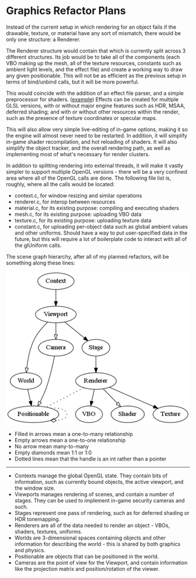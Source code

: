 # Graphics Refactor Plans

Instead of the current setup in which rendering for an object fails if
the drawable, texture, or material have any sort of mismatch, there
would be only one structure: a Renderer.

The Renderer structure would contain that which is currently split
across 3 different structures. Its job would be to take all of the
components (each VBO making up the mesh, all of the texture resources,
constants such as ambient light levels, and the effect file) and
create a working way to draw any given positionable. This will not be
as efficient as the previous setup in terms of bind/unbind calls, but
it will be more powerful.

This would coincide with the addition of an effect file parser, and a
simple preprocessor for shaders.
([example](https://gist.github.com/tiffany352/6097238)) Effects can be
created for multiple GLSL versions, with or without major engine
features such as HDR, MSAA, deferred shading; and with or without
other resources within the render, such as the presence of texture
coordinates or specular maps.

This will also allow very simple live-editing of in-game options,
making it so the engine will almost never need to be restarted. In
addition, it will simplify in-game shader recompilation, and hot
reloading of shaders. It will also simplify the object tracker, and
the overall rendering path, as well as implementing most of what's
necessary for render clusters.

In addition to splitting rendering into external threads, it will make
it vastly simpler to support multiple OpenGL versions - there will be
a very confined area where all of the OpenGL calls are done. The
following file list is, roughly, where all the calls would be located:

- context.c, for window resizing and similar operations
- renderer.c, for interop between resources
- material.c, for its existing purpose: compiling and executing
  shaders
- mesh.c, for its existing purpose: uploading VBO data
- texture.c, for its existing purpose: uploading texture data
- constant.c, for uploading per-object data such as global ambient
  values and other uniforms. Should have a way to put user-specified
  data in the future, but this will require a lot of boilerplate code
  to interact with all of the glUniform calls.

The scene graph hierarchy, after all of my planned refactors, will be
something along these lines:

[![Scene Graph](images/2013-07-27-scenegraph.png)](images/2013-07-27-scenegraph.png)

- Filled in arrows mean a one-to-many relationship
- Empty arrows mean a one-to-one relationship
- No arrow mean many-to-many
- Empty diamonds mean 1:1 or 1:0
- Dotted lines mean that the handle is an int rather than a pointer

---

- Contexts manage the global OpenGL state. They contain bits of
  information, such as currently bound objects, the active viewport,
  and the window size.
- Viewports manages rendering of scenes, and contain a number of
  stages. They can be used to implement in-game security cameras and
  such.
- Stages represent one pass of rendering, such as for deferred shading
  or HDR tonemapping.
- Renderers are all of the data needed to render an object - VBOs,
  shaders, textures, uniforms.
- Worlds are 3-dimensional spaces containing objects and other
  information for describing the world - this is shared by both
  graphics and physics.
- Positionable are objects that can be positioned in the world.
- Cameras are the point of view for the Viewport, and contain
  information like the projection matrix and position/rotation of the
  viewer.

